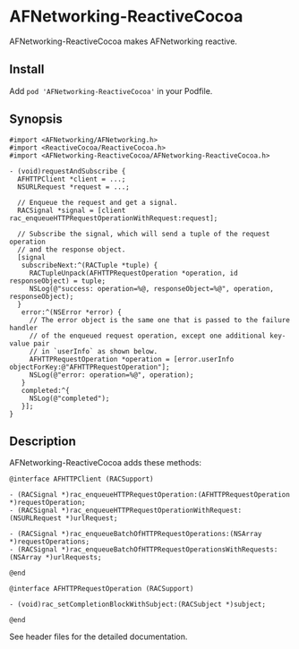 AFNetworking-ReactiveCocoa
==========================

AFNetworking-ReactiveCocoa makes AFNetworking reactive.

Install
-------

Add `pod 'AFNetworking-ReactiveCocoa'` in your Podfile.

Synopsis
--------

```objc
#import <AFNetworking/AFNetworking.h>
#import <ReactiveCocoa/ReactiveCocoa.h>
#import <AFNetworking-ReactiveCocoa/AFNetworking-ReactiveCocoa.h>

- (void)requestAndSubscribe {
  AFHTTPClient *client = ...;
  NSURLRequest *request = ...;

  // Enqueue the request and get a signal.
  RACSignal *signal = [client rac_enqueueHTTPRequestOperationWithRequest:request];

  // Subscribe the signal, which will send a tuple of the request operation
  // and the response object.
  [signal
   subscribeNext:^(RACTuple *tuple) {
     RACTupleUnpack(AFHTTPRequestOperation *operation, id responseObject) = tuple;
     NSLog(@"success: operation=%@, responseObject=%@", operation, responseObject);
  }
   error:^(NSError *error) {
     // The error object is the same one that is passed to the failure handler
     // of the enqueued request operation, except one additional key-value pair
     // in `userInfo` as shown below.
     AFHTTPRequestOperation *operation = [error.userInfo objectForKey:@"AFHTTPRequestOperation"];
     NSLog(@"error: operation=%@", operation);
   }
   completed:^{
     NSLog(@"completed");
   }];
}
```

Description
-----------

AFNetworking-ReactiveCocoa adds these methods:

```objc
@interface AFHTTPClient (RACSupport)

- (RACSignal *)rac_enqueueHTTPRequestOperation:(AFHTTPRequestOperation *)requestOperation;
- (RACSignal *)rac_enqueueHTTPRequestOperationWithRequest:(NSURLRequest *)urlRequest;

- (RACSignal *)rac_enqueueBatchOfHTTPRequestOperations:(NSArray *)requestOperations;
- (RACSignal *)rac_enqueueBatchOfHTTPRequestOperationsWithRequests:(NSArray *)urlRequests;

@end

@interface AFHTTPRequestOperation (RACSupport)

- (void)rac_setCompletionBlockWithSubject:(RACSubject *)subject;

@end
```

See header files for the detailed documentation.
